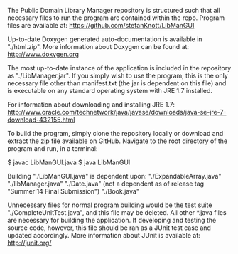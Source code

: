 The Public Domain Library Manager repository is structured such that all necessary files to run the program are contained within the repo.  Program files are available at:  https://github.com/stefanKnott/LibManGUI


Up-to-date Doxygen generated auto-documentation is available in "./html.zip". More information about Doxygen can be found at: http://www.doxygen.org


The most up-to-date instance of the application is included in the repository as "./LibManager.jar".
If you simply wish to use the program, this is the only necessary file other than manifest.txt (the jar is dependent on this file) and is executable on any standard operating system with JRE 1.7 installed. 


For information about downloading and installing JRE 1.7: http://www.oracle.com/technetwork/java/javase/downloads/java-se-jre-7-download-432155.html


To build the program, simply clone the repository locally or download and extract the zip file available on GitHub.  Navigate to the root directory of the program and run, in a terminal:

$ javac LibManGUI.java
$ java LibManGUI


Building "./LibManGUI.java" is dependent upon:
"./ExpandableArray.java"
"./libManager.java"
"./Date.java" (not a dependent as of release tag "Summer 14 Final Submission")
"./Book.java" 


Unnecessary files for normal program building would be the test suite "./CompleteUnitTest.java", and this file may be deleted.  All other *.java files are necessary for building the application.  If developing and testing the source code, however, this file should be ran as a JUnit test case and updated accordingly.  More information about JUnit is available at: http://junit.org/
